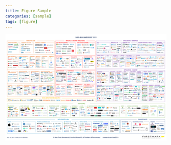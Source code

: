```yaml
---
title: Figure Sample
categories: [sample]
tags: [figure]
---
```


![A sample caption](/bigdata/images/2019_Matt_Turck_Big_Data_Landscape_Final_Fullsize.png)
